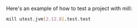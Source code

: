 Here's an example of how to test a project with mill:

```bash
mill utest.jvm[2.12.8].test.test
```
